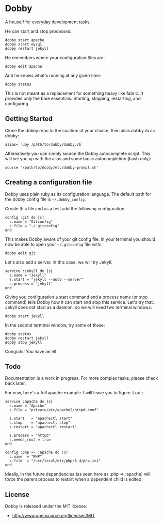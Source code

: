# Dobby

A houself for everyday development tasks.

He can start and stop processes:

    dobby start apache
    dobby start mysql
    dobby restart jekyll

He remembers where your configuration files are:

    dobby edit apache

And he knows what's running at any given time:

    dobby status

This is not meant as a replacement for something heavy like fabric. It provides
only the bare essentials. Starting, stopping, restarting, and configuring.

## Getting Started

Clone the dobby repo to the location of your choice, then alias dobby.rb as dobby:

    alias=`ruby /path/to/dobby/dobby.rb`

Alternatively you can simply source the Dobby autocomplete script. This will set
you up with the alias and some basic autocompletion (bash only):

    source '/path/to/dobby/etc/dobby-prompt.sh'

## Creating a configuration file

Dobby uses plain ruby as its configuration language. The default path for the
dobby config file is `~/.dobby_config`.

Create this file and as a test add the following configuration:

    config :git do |c|
      c.name = "Gitconfig"
      c.file = "~/.gitconfig"
    end

This makes Dobby aware of your git config file. In your terminal you should now
be able to open your `~/.gitconfig` file with:

    dobby edit git

Let's also add a server. In this case, we will try Jekyll:

    service :jekyll do |s|
      s.name = "Jekyll"
      s.start = "jekyll --auto --server"
      s.process = 'jekyll'
    end

Giving you configuration a start command and a process name (or stop command)
tells Dobby how it can start and stop this service. Let's try that. Jekyll
does not start as a daemon, so we will need two terminal windows:

    dobby start jekyll

In the second terminal window, try some of these:

    dobby status
    dobby restart jekyll
    dobby stop jekyll

Congrats! You have an elf.

## Todo

Documentation is a work in progress. For more complex tasks, please check back later.

For now, here's a full apache example. I will leave you to figure it out:

    service :apache do |s|
      s.name = "Apache"
      s.file = "private/etc/apache2/httpd.conf"

      s.start   = "apachectl start"
      s.stop    = "apachectl stop"
      s.restart = "apachectl restart"

      s.process = "httpd"
      s.needs_root = true
    end

    config :php => :apache do |c|
      c.name  = "PHP"
      c.file  = "/usr/local/etc/php/5.4/php.ini"
    end

Ideally, in the future dependencies (as seen here as :php => :apache) will force
the parent process to restart when a dependent child is edited.

## License

Dobby is released under the MIT license:

* http://www.opensource.org/licenses/MIT